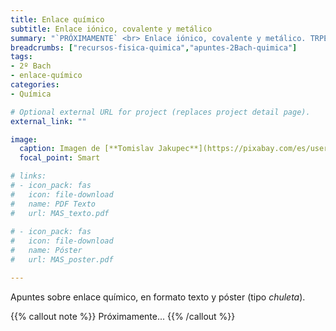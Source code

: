 ```yaml
---
title: Enlace químico
subtitle: Enlace iónico, covalente y metálico
summary: "`PRÓXIMAMENTE` <br> Enlace iónico, covalente y metálico. TRPECV y TEV."
breadcrumbs: ["recursos-fisica-quimica","apuntes-2Bach-quimica"]
tags:
- 2º Bach
- enlace-químico
categories:
- Química

# Optional external URL for project (replaces project detail page).
external_link: ""

image:
  caption: Imagen de [**Tomislav Jakupec**](https://pixabay.com/es/users/tommyvideo-3092371/) en [Pixabay](https://pixabay.com/es/)
  focal_point: Smart

# links:
# - icon_pack: fas
#   icon: file-download
#   name: PDF Texto
#   url: MAS_texto.pdf
  
# - icon_pack: fas
#   icon: file-download
#   name: Póster
#   url: MAS_poster.pdf

---
```


Apuntes sobre enlace químico, en formato texto y póster (tipo _chuleta_).

{{% callout note %}}
Próximamente...
{{% /callout %}}